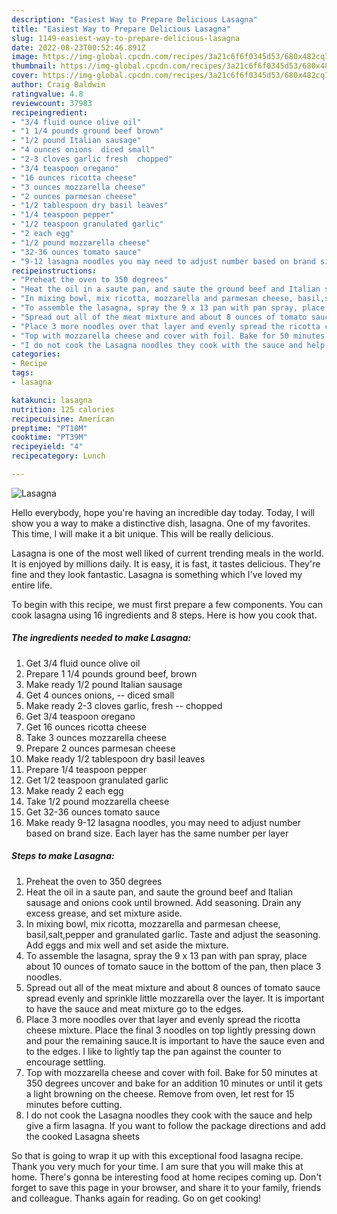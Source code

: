 ```yaml
---
description: "Easiest Way to Prepare Delicious Lasagna"
title: "Easiest Way to Prepare Delicious Lasagna"
slug: 1149-easiest-way-to-prepare-delicious-lasagna
date: 2022-08-23T00:52:46.891Z
image: https://img-global.cpcdn.com/recipes/3a21c6f6f0345d53/680x482cq70/lasagna-recipe-main-photo.jpg
thumbnail: https://img-global.cpcdn.com/recipes/3a21c6f6f0345d53/680x482cq70/lasagna-recipe-main-photo.jpg
cover: https://img-global.cpcdn.com/recipes/3a21c6f6f0345d53/680x482cq70/lasagna-recipe-main-photo.jpg
author: Craig Baldwin
ratingvalue: 4.8
reviewcount: 37983
recipeingredient:
- "3/4 fluid ounce olive oil"
- "1 1/4 pounds ground beef brown"
- "1/2 pound Italian sausage"
- "4 ounces onions  diced small"
- "2-3 cloves garlic fresh  chopped"
- "3/4 teaspoon oregano"
- "16 ounces ricotta cheese"
- "3 ounces mozzarella cheese"
- "2 ounces parmesan cheese"
- "1/2 tablespoon dry basil leaves"
- "1/4 teaspoon pepper"
- "1/2 teaspoon granulated garlic"
- "2 each egg"
- "1/2 pound mozzarella cheese"
- "32-36 ounces tomato sauce"
- "9-12 lasagna noodles you may need to adjust number based on brand size Each layer has the same number per layer"
recipeinstructions:
- "Preheat the oven to 350 degrees"
- "Heat the oil in a saute pan, and saute the ground beef and Italian sausage and onions cook until browned. Add seasoning. Drain any excess grease, and set mixture aside."
- "In mixing bowl, mix ricotta, mozzarella and parmesan cheese, basil,salt,pepper and granulated garlic. Taste and adjust the seasoning. Add eggs and mix well and set aside the mixture."
- "To assemble the lasagna, spray the 9 x 13 pan with pan spray, place about 10 ounces of tomato sauce in the bottom of the pan, then place 3 noodles."
- "Spread out all of the meat mixture and about 8 ounces of tomato sauce spread evenly and sprinkle little mozzarella over the layer. It is important to have the sauce and meat mixture go to the edges."
- "Place 3 more noodles over that layer and evenly spread the ricotta cheese mixture. Place the final 3 noodles on top lightly pressing down and pour the remaining sauce.It is important to have the sauce even and to the edges. I like to lightly tap the pan against the counter to encourage settling."
- "Top with mozzarella cheese and cover with foil. Bake for 50 minutes at 350 degrees uncover and bake for an addition 10 minutes or until it gets a light browning on the cheese. Remove from oven, let rest for 15 minutes before cutting."
- "I do not cook the Lasagna noodles they cook with the sauce and help give a firm lasagna. If you want to follow the package directions and add the cooked Lasagna sheets"
categories:
- Recipe
tags:
- lasagna

katakunci: lasagna 
nutrition: 125 calories
recipecuisine: American
preptime: "PT10M"
cooktime: "PT39M"
recipeyield: "4"
recipecategory: Lunch

---
```



![Lasagna](https://img-global.cpcdn.com/recipes/3a21c6f6f0345d53/680x482cq70/lasagna-recipe-main-photo.jpg)

Hello everybody, hope you're having an incredible day today. Today, I will show you a way to make a distinctive dish, lasagna. One of my favorites. This time, I will make it a bit unique. This will be really delicious.



Lasagna is one of the most well liked of current trending meals in the world. It is enjoyed by millions daily. It is easy, it is fast, it tastes delicious. They're fine and they look fantastic. Lasagna is something which I've loved my entire life.


To begin with this recipe, we must first prepare a few components. You can cook lasagna using 16 ingredients and 8 steps. Here is how you cook that.

<!--inarticleads1-->

##### The ingredients needed to make Lasagna:

1. Get 3/4 fluid ounce olive oil
1. Prepare 1 1/4 pounds ground beef, brown
1. Make ready 1/2 pound Italian sausage
1. Get 4 ounces onions, -- diced small
1. Make ready 2-3 cloves garlic, fresh -- chopped
1. Get 3/4 teaspoon oregano
1. Get 16 ounces ricotta cheese
1. Take 3 ounces mozzarella cheese
1. Prepare 2 ounces parmesan cheese
1. Make ready 1/2 tablespoon dry basil leaves
1. Prepare 1/4 teaspoon pepper
1. Get 1/2 teaspoon granulated garlic
1. Make ready 2 each egg
1. Take 1/2 pound mozzarella cheese
1. Get 32-36 ounces tomato sauce
1. Make ready 9-12 lasagna noodles, you may need to adjust number based on brand size. Each layer has the same number per layer




<!--inarticleads2-->

##### Steps to make Lasagna:

1. Preheat the oven to 350 degrees
1. Heat the oil in a saute pan, and saute the ground beef and Italian sausage and onions cook until browned. Add seasoning. Drain any excess grease, and set mixture aside.
1. In mixing bowl, mix ricotta, mozzarella and parmesan cheese, basil,salt,pepper and granulated garlic. Taste and adjust the seasoning. Add eggs and mix well and set aside the mixture.
1. To assemble the lasagna, spray the 9 x 13 pan with pan spray, place about 10 ounces of tomato sauce in the bottom of the pan, then place 3 noodles.
1. Spread out all of the meat mixture and about 8 ounces of tomato sauce spread evenly and sprinkle little mozzarella over the layer. It is important to have the sauce and meat mixture go to the edges.
1. Place 3 more noodles over that layer and evenly spread the ricotta cheese mixture. Place the final 3 noodles on top lightly pressing down and pour the remaining sauce.It is important to have the sauce even and to the edges. I like to lightly tap the pan against the counter to encourage settling.
1. Top with mozzarella cheese and cover with foil. Bake for 50 minutes at 350 degrees uncover and bake for an addition 10 minutes or until it gets a light browning on the cheese. Remove from oven, let rest for 15 minutes before cutting.
1. I do not cook the Lasagna noodles they cook with the sauce and help give a firm lasagna. If you want to follow the package directions and add the cooked Lasagna sheets




So that is going to wrap it up with this exceptional food lasagna recipe. Thank you very much for your time. I am sure that you will make this at home. There's gonna be interesting food at home recipes coming up. Don't forget to save this page in your browser, and share it to your family, friends and colleague. Thanks again for reading. Go on get cooking!
